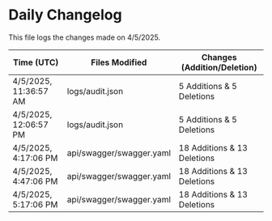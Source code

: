 # Daily Changelog

This file logs the changes made on 4/5/2025.

| Time (UTC)             | Files Modified                    | Changes (Addition/Deletion) |
|------------------------|-----------------------------------|-----------------------------|
| 4/5/2025, 11:36:57 AM | logs/audit.json | 5 Additions & 5 Deletions |
| 4/5/2025, 12:06:57 PM | logs/audit.json | 5 Additions & 5 Deletions|
| 4/5/2025, 4:17:06 PM | api/swagger/swagger.yaml | 18 Additions & 13 Deletions|
| 4/5/2025, 4:47:06 PM | api/swagger/swagger.yaml | 18 Additions & 13 Deletions|
| 4/5/2025, 5:17:06 PM | api/swagger/swagger.yaml | 18 Additions & 13 Deletions|
